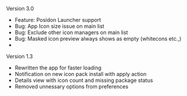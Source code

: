 Version 3.0

* Feature: Posidon Launcher support
* Bug: App Icon size issue on main list
* Bug: Exclude other icon managers on main list
* Bug: Masked icon preview always shows as empty (whitecons etc.,)
* 

Version 1.3

* Rewritten the app for faster loading
* Notification on new icon pack install with apply action
* Details view with icon count and missing package status
* Removed unnessary options from preferences

